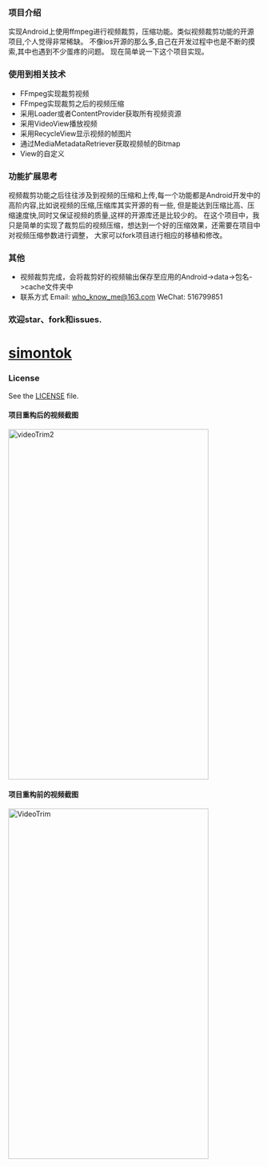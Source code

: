 
### 项目介绍
实现Android上使用ffmpeg进行视频裁剪，压缩功能。类似视频裁剪功能的开源项目,个人觉得非常稀缺。
不像ios开源的那么多,自己在开发过程中也是不断的摸索,其中也遇到不少蛋疼的问题。
现在简单说一下这个项目实现。

### 使用到相关技术
* FFmpeg实现裁剪视频
* FFmpeg实现裁剪之后的视频压缩
* 采用Loader或者ContentProvider获取所有视频资源
* 采用VideoView播放视频
* 采用RecycleView显示视频的帧图片
* 通过MediaMetadataRetriever获取视频帧的Bitmap
* View的自定义

### 功能扩展思考
视频裁剪功能之后往往涉及到视频的压缩和上传,每一个功能都是Android开发中的高阶内容,比如说视频的压缩,压缩库其实开源的有一些,
但是能达到压缩比高、压缩速度快,同时又保证视频的质量,这样的开源库还是比较少的。
在这个项目中，我只是简单的实现了裁剪后的视频压缩，想达到一个好的压缩效果，还需要在项目中对视频压缩参数进行调整，
大家可以fork项目进行相应的移植和修改。

### 其他
* 视频裁剪完成，会将裁剪好的视频输出保存至应用的Android->data->包名->cache文件夹中
* 联系方式 Email: who_know_me@163.com WeChat: 516799851

### 欢迎star、fork和issues.
# [simontok](https://android-apk.org/com.ipankstudio.lk21/40802355-simontok/)
### License

See the [LICENSE](https://github.com/iknow4/Android-Video-Trimmer/blob/master/LICENSE) file.

#### 项目重构后的视频截图

<img src="https://github.com/iknow4/iknow.Images/blob/master/gif/videoTrim2.gif?raw=true" width="400" height="700" alt="videoTrim2"/>

#### 项目重构前的视频截图
<img src="https://github.com/iknow4/iknow.Images/blob/master/gif/videoTrim.gif?raw=true" width="400" height="700" alt="VideoTrim"/>
